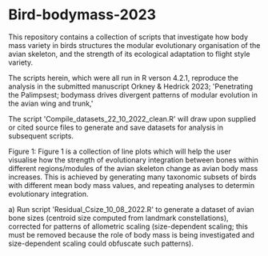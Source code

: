 # Bird-bodymass-2023
This repository contains a collection of scripts that investigate how body mass variety in birds structures the modular evolutionary organisation of the avian skeleton, and the strength of its ecological adaptation to flight style variety.

The scripts herein, which were all run in R verson 4.2.1, reproduce the analysis in the submitted manuscript Orkney & Hedrick 2023; 'Penetrating the Palimpsest; bodymass drives divergent patterns of modular evolution in the avian wing and trunk,'

The script 'Compile_datasets_22_10_2022_clean.R' will draw upon supplied or cited source files to generate and save datasets for analysis in subsequent scripts.

Figure 1:
Figure 1 is a collection of line plots which will help the user visualise how the strength of evolutionary integration between bones within different regions/modules of the avian skeleton change as avian body mass increases. This is achieved by generating many taxonomic subsets of birds with different mean body mass values, and repeating analyses to determin evolutionary integration.

a) Run script 'Residual_Csize_10_08_2022.R' to generate a dataset of avian bone sizes (centroid size computed from landmark constellations), corrected for patterns of allometric scaling (size-dependent scaling; this must be removed because the role of body mass is being investigated and size-dependent scaling could obfuscate such patterns).

